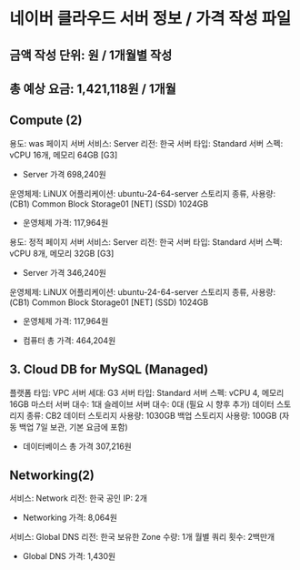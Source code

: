 # 네이버 클라우드 서버 정보 / 가격 작성 파일
## 금액 작성 단위: 원 / 1개월별 작성
## 총 예상 요금: 1,421,118원 / 1개월
## Compute (2)
용도: was 페이지 서버
서비스: Server
리전: 한국
서버 타입: Standard
서버 스펙: vCPU 16개, 메모리 64GB [G3]
 - Server 가격 698,240원

운영체제: LiNUX
어플리케이션: ubuntu-24-64-server
스토리지 종류, 사용량: (CB1) Common Block Storage01 [NET] (SSD) 1024GB
 - 운영체제 가격: 117,964원

용도: 정적 페이지 서버
서비스: Server
리전: 한국
서버 타입: Standard
서버 스펙: vCPU 8개, 메모리 32GB [G3]
 - Server 가격 346,240원

운영체제: LiNUX
어플리케이션: ubuntu-24-64-server
스토리지 종류, 사용량: (CB1) Common Block Storage01 [NET] (SSD) 1024GB
 - 운영체제 가격: 117,964원

 - 컴퓨터 총 가격: 464,204원
 
## 3. Cloud DB for MySQL (Managed)

플랫폼 타입: VPC
서버 세대: G3
서버 타입: Standard
서버 스펙: vCPU 4, 메모리 16GB
마스터 서버 대수: 1대
슬레이브 서버 대수: 0대 (필요 시 향후 추가)
데이터 스토리지 종류: CB2
데이터 스토리지 사용량: 1030GB
백업 스토리지 사용량: 100GB (자동 백업 7일 보관, 기본 요금에 포함)

 - 데이터베이스 총 가격 307,216원

## Networking(2)
서비스: Network
리전: 한국
공인 IP: 2개
 - Networking 가격: 8,064원

서비스: Global DNS
리전: 한국
보유한 Zone 수량: 1개
월별 쿼리 횟수: 2백만개
 - Global DNS 가격: 1,430원
